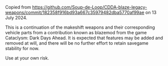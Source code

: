 Copied from https://github.com/Soup-de-Loop/CDDA-blaze-legacy-weapons/commit/182358f916bd93a667c35979482dba5770af99ae on 13 July 2024.

This is a continuation of the makeshift weapons and their corresponding vehicle parts from a contribution known as blazemod from the game Cataclysm: Dark Days Ahead.
It is expected that features may be added and removed at will, and there will be no further effort to retain savegame stability for now.

Use at your own risk.